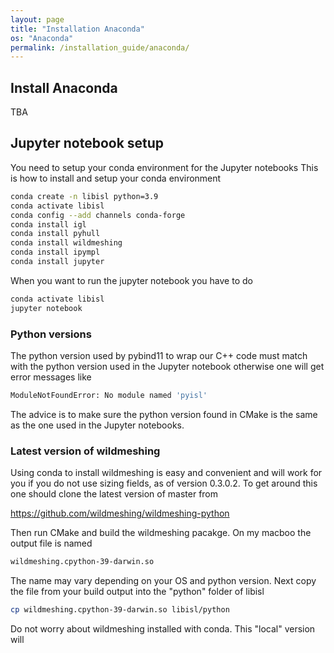 ```yaml
---
layout: page
title: "Installation Anaconda"
os: "Anaconda"
permalink: /installation_guide/anaconda/
---
```

## Install Anaconda
TBA
## Jupyter notebook setup
You need to setup your conda environment for the Jupyter notebooks
This is how to install and setup your conda environment

```bash
conda create -n libisl python=3.9
conda activate libisl
conda config --add channels conda-forge
conda install igl
conda install pyhull
conda install wildmeshing
conda install ipympl
conda install jupyter
```

When you want to run the jupyter notebook you have to do

```bash
conda activate libisl
jupyter notebook
```

### Python versions
The python version used by pybind11 to wrap our C++ code must match with the python version used in the Jupyter notebook otherwise one will get error messages like

```bash
ModuleNotFoundError: No module named 'pyisl'
```
The advice is to make sure the python version found in CMake is the same as the one used in the Jupyter notebooks.

### Latest version of wildmeshing 

Using conda to install wildmeshing is easy and convenient and will work for you if you do not use sizing fields, as of version 0.3.0.2. To get around this one should clone the latest version of master from

https://github.com/wildmeshing/wildmeshing-python

Then run CMake and build the wildmeshing pacakge. On my macboo the output file is named

```bash
wildmeshing.cpython-39-darwin.so
```

The name may vary depending on your OS and python version. Next copy the file from your build output into the "python" folder of libisl

```bash
cp wildmeshing.cpython-39-darwin.so libisl/python
```

Do not worry about wildmeshing installed with conda. This "local" version will